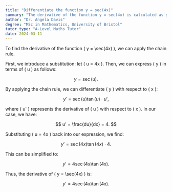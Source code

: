 ```yaml
---
title: "Differentiate the function y = sec(4x)"
summary: "The derivative of the function y = sec(4x) is calculated as y' = 4sec(4x)tan(4x), highlighting the relationship between secant and tangent functions in differentiation."
author: "Dr. Angela Davis"
degree: "MSc in Mathematics, University of Bristol"
tutor_type: "A-Level Maths Tutor"
date: 2024-03-11
---
```


To find the derivative of the function \( y = \sec(4x) \), we can apply the chain rule. 

First, we introduce a substitution: let \( u = 4x \). Then, we can express \( y \) in terms of \( u \) as follows:

$$
y = \sec(u).
$$

By applying the chain rule, we can differentiate \( y \) with respect to \( x \):

$$
y' = \sec(u) \tan(u) \cdot u',
$$

where \( u' \) represents the derivative of \( u \) with respect to \( x \). In our case, we have:

$$
u' = \frac{du}{dx} = 4.
$$

Substituting \( u = 4x \) back into our expression, we find:

$$
y' = \sec(4x) \tan(4x) \cdot 4.
$$

This can be simplified to:

$$
y' = 4 \sec(4x) \tan(4x).
$$

Thus, the derivative of \( y = \sec(4x) \) is:

$$
y' = 4 \sec(4x) \tan(4x).
$$
    